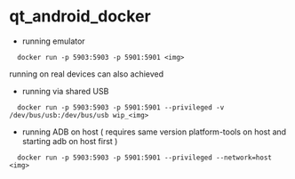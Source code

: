 # qt_android_docker

- running emulator
```
  docker run -p 5903:5903 -p 5901:5901 <img>
```

running on real devices can also achieved

- running via shared USB
```
  docker run -p 5903:5903 -p 5901:5901 --privileged -v /dev/bus/usb:/dev/bus/usb wip_<img> 
```

- running ADB on host ( requires same version platform-tools on host and starting adb on host first )
```
  docker run -p 5903:5903 -p 5901:5901 --privileged --network=host <img> 
```
